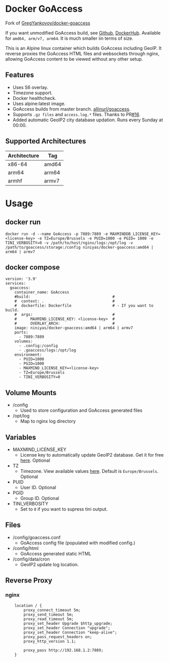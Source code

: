 # Docker GoAccess
Fork of [GregYankovoy/docker-goaccess](https://github.com/GregYankovoy/docker-goaccess)

If you want unmodified GoAccess build, see [Github](https://github.com/NiNiyas/goaccess), [DockerHub](https://hub.docker.com/r/niniyas/goaccess). Available for `amd64, arm/v7, arm64`.
It is much smaller iin terms of size.

This is an Alpine linux container which builds GoAccess including GeoIP.  It reverse proxies the GoAccess HTML files and websockets through nginx, allowing GoAccess content to be viewed without any other setup.

## Features
- Uses S6 overlay. 
- Timezone support.
- Docker healthcheck.
- Uses alpine:latest image.
- GoAccess builds from master branch. [allinurl/goaccess](https://github.com/allinurl/goaccess/tree/master).
- Supports `.gz files` and `access.log.*` files. Thanks to PR[#16](https://github.com/GregYankovoy/docker-goaccess/pull/16).
- Added automatic GeoIP2 city database updation. Runs every Sunday at 00:00.

## Supported Architectures

| Architecture | Tag         |
| -----------  | ----------- |
| x86-64       | amd64       |
| arm64        | arm64       |
| armhf        | armv7       |

# Usage

## docker run
```
docker run -d --name GoAccess -p 7889:7889 -e MAXMINDDB_LICENSE_KEY=<license-key> -e TZ=Europe/Brussels -e PUID=1000 -e PGID= 1000 -e TINI_VERBOSITY=0 -v /path/to/host/nginx/logs:/opt/log -v /path/to/goaccess/storage:/config niniyas/docker-goaccess:amd64 | arm64 | armv7
```

## docker compose
```
version: '3.9'
services:
  goaccess:
    container_name: GoAccess
    #build:                                    #
    #  context: .                              #
    #  dockerfile: Dockerfile                  # - If you want to build.
    #  args:                                   #
    #      MAXMIND_LICENSE_KEY: <license-key>  # 
    #      OVERLAY_ARCH:                       #
	image: niniyas/docker-goaccess:amd64 | arm64 | armv7
    ports:
      - 7889:7889
    volumes:
      - .config:/config
      - .goaccess/logs:/opt/log
    environment:
      - PUID=1000
      - PGID=1000
      - MAXMIND_LICENSE_KEY=<license-key>
      - TZ=Europe/Brussels
      - TINI_VERBOSITY=0
```

## Volume Mounts
- /config
  - Used to store configuration and GoAccess generated files
- /opt/log
  - Map to nginx log directory

## Variables
- MAXMIND_LICENSE_KEY
  - License key to automatically update GeoIP2 database. Get it for free [here](https://www.maxmind.com/en/accounts/license-key). Optional
- TZ
  - Timezone. View available values [here](https://en.wikipedia.org/wiki/List_of_tz_database_time_zones). Default is `Europe/Brussels`. Optional
- PUID
  - User ID. Optional
- PGID
  - Group ID. Optional
- TINI_VERBOSITY
  - Set to `0` if you want to supress tini output.

## Files
- /config/goaccess.conf
  - GoAccess config file (populated with modified config.)
- /config/html
  - GoAccess generated static HTML
- /config/data/cron
  - GeoIP2 update log location.

## Reverse Proxy

### nginx
```
    location / {
        proxy_connect_timeout 5m;
        proxy_send_timeout 5m;
        proxy_read_timeout 5m;
        proxy_set_header Upgrade $http_upgrade;
        proxy_set_header Connection "upgrade";
        proxy_set_header Connection "keep-alive";
        proxy_pass_request_headers on;
        proxy_http_version 1.1;

        proxy_pass http://192.168.1.2:7889;
    }
```
